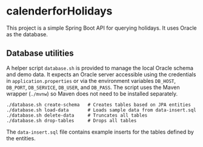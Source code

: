 # calenderforHolidays

This project is a simple Spring Boot API for querying holidays. It uses Oracle as the database.

## Database utilities

A helper script `database.sh` is provided to manage the local Oracle schema and demo data. It expects an Oracle server accessible using the credentials in `application.properties` or via the environment variables `DB_HOST`, `DB_PORT`, `DB_SERVICE`, `DB_USER`, and `DB_PASS`. The script uses the Maven wrapper (`./mvnw`) so Maven does not need to be installed separately.

```
./database.sh create-schema   # Creates tables based on JPA entities
./database.sh load-data       # Loads sample data from data-insert.sql
./database.sh delete-data     # Truncates all tables
./database.sh drop-tables     # Drops all tables
```

The `data-insert.sql` file contains example inserts for the tables defined by the entities.
